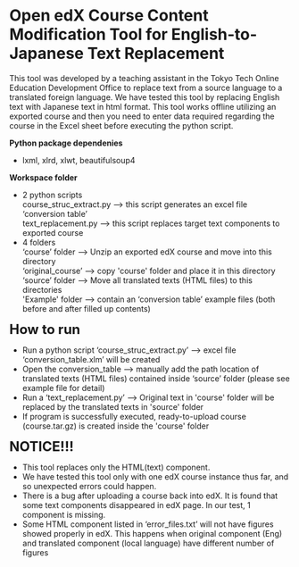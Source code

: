 
# Open edX Course Content Modification Tool for English-to-Japanese Text Replacement 
This tool was developed by a teaching assistant in the Tokyo Tech Online Education Development Office to replace text from a source language to a translated foreign language. We have tested this tool by replacing English text with Japanese text in html format.  This tool works offline utilizing an exported course and then you need to enter data required regarding the course in the Excel sheet before executing the python script.  

<b> Python package dependenies</b>
- lxml, xlrd, xlwt, beautifulsoup4

<b> Workspace folder </b>
- 2 python scripts 
<br>course_struc_extract.py --> this script generates an excel file ‘conversion table’ 
<br>text_replacement.py --> this script replaces target text components to exported course  
- 4 folders
<br>‘course’ folder --> Unzip an exported edX course and move into this directory 
<br>‘original_course’ --> copy 'course' folder and place it in this directory
<br>‘source’ folder --> Move all translated texts (HTML files) to this directories
<br>'Example' folder --> contain an ‘conversion table’ example files (both before and after filled up contents)


<b><font size="5"> How to run </font></b>
- Run a python script ‘course_struc_extract.py’ 
   --> excel file ‘conversion_table.xlm’ will be created
- Open the conversion_table 
   --> manually add the path location of translated texts (HTML files) contained inside ‘source’ folder (please see example file for detail)
- Run a ‘text_replacement.py’ 
   --> Original text in 'course' folder will be replaced by the translated texts in 'source' folder
- If program is successfully executed, ready-to-upload course (course.tar.gz) is created inside the 'course' folder


<b><font size="5">NOTICE!!!</font></b>


* This tool replaces only the HTML(text) component.
* We have tested this tool only with one edX course instance thus far, and so unexpected errors could happen.
* There is a bug after uploading a course back into edX. It is found that some text components disappeared in edX page. In our test, 1 component is missing.
* Some HTML component listed in ‘error_files.txt’ will not have figures showed properly in edX. This happens when original component (Eng) and translated component (local language) have different number of figures  


